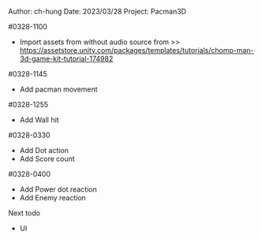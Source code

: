 Author: ch-hung
Date: 2023/03/28
Project: Pacman3D

#0328-1100
- Import assets from without audio source from >> https://assetstore.unity.com/packages/templates/tutorials/chomp-man-3d-game-kit-tutorial-174982

#0328-1145
- Add pacman movement

#0328-1255
- Add Wall hit

#0328-0330
- Add Dot action
- Add Score count

#0328-0400
- Add Power dot reaction
- Add Enemy reaction

Next todo
- UI

